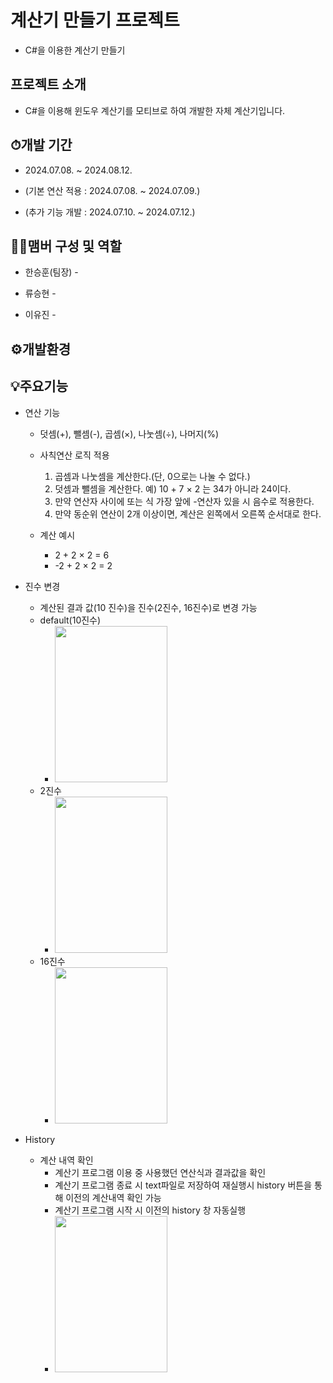# 계산기 만들기 프로젝트
* C#을 이용한 계산기 만들기

## 프로젝트 소개
* C#을 이용해 윈도우 계산기를 모티브로 하여 개발한 자체 계산기입니다.

## ⏱개발 기간
* 2024.07.08. ~ 2024.08.12.

* (기본 연산 적용 : 2024.07.08. ~ 2024.07.09.)

* (추가 기능 개발 : 2024.07.10. ~ 2024.07.12.)

## 🙋‍♂️맴버 구성 및 역할
* 한승훈(팀장) - 

* 류승현 - 

* 이유진 - 

## ⚙개발환경
  
## 💡주요기능
* 연산 기능 

  * 덧셈(+), 뺄셈(-), 곱셈(×), 나눗셈(÷), 나머지(%)
  
  * 사칙연산 로직 적용
    1. 곱셈과 나눗셈을 계산한다.(단, 0으로는 나눌 수 없다.)
    2. 덧셈과 뺄셈을 계산한다. 예) 10 + 7 × 2 는 34가 아니라 24이다.
    3. 만약 연산자 사이에 또는 식 가장 앞에 -연산자 있을 시 음수로 적용한다.
    4. 만약 동순위 연산이 2개 이상이면, 계산은 왼쪽에서 오른쪽 순서대로 한다.

  * 계산 예시
    *  2 + 2 × 2 = 6
    * -2 + 2 × 2 = 2
   
* 진수 변경
  * 계산된 결과 값(10 진수)을 진수(2진수, 16진수)로 변경 가능
  * default(10진수)
    * <img src= https://github.com/user-attachments/assets/982a38d2-6913-4d9a-bb0b-059168819f3d width="180" height="250"/>
  * 2진수
    * <img src= https://github.com/user-attachments/assets/8e4f41f1-ba1b-4ecc-a35e-6ae8608faceb width="180" height="250"/>
  * 16진수
    * <img src= https://github.com/user-attachments/assets/6f9f4d3e-aeca-4d89-b0ae-93e412ce9b9c width="180" height="250"/>
 


* History
  * 계산 내역 확인
     *  계산기 프로그램 이용 중 사용했던 연산식과 결과값을 확인
     *  계산기 프로그램 종료 시 text파일로 저장하여 재실행시 history 버튼을 통해 이전의 계산내역 확인 가능
     *  계산기 프로그램 시작 시 이전의 history 창 자동실행
     *  <img src= https://github.com/user-attachments/assets/fec251c7-0dbf-45dc-81c2-fd24e54d4f19 width="180" height="250"/>

  

